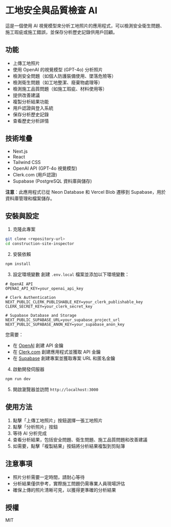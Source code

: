 # 工地安全與品質檢查 AI

這是一個使用 AI 視覺模型來分析工地照片的應用程式，可以檢測安全衛生問題、施工瑕疵或施工錯誤，並保存分析歷史記錄供用戶回顧。

## 功能

- 上傳工地照片
- 使用 OpenAI 的視覺模型 (GPT-4o) 分析照片
- 檢測安全問題（如個人防護裝備使用、墜落危險等）
- 檢測衛生問題（如工地整潔、廢棄物處理等）
- 檢測施工品質問題（如施工瑕疵、材料使用等）
- 提供改善建議
- 複製分析結果功能
- 用戶認證與登入系統
- 保存分析歷史記錄
- 查看歷史分析詳情

## 技術堆疊

- Next.js
- React
- Tailwind CSS
- OpenAI API (GPT-4o 視覺模型)
- Clerk.com (用戶認證)
- Supabase (PostgreSQL 資料庫與儲存)

**注意**：此應用程式已從 Neon Database 和 Vercel Blob 遷移到 Supabase，用於資料庫管理和檔案儲存。

## 安裝與設定

1. 克隆此專案
```bash
git clone <repository-url>
cd construction-site-inspector
```

2. 安裝依賴
```bash
npm install
```

3. 設定環境變數
創建 `.env.local` 檔案並添加以下環境變數：

```
# OpenAI API
OPENAI_API_KEY=your_openai_api_key

# Clerk Authentication
NEXT_PUBLIC_CLERK_PUBLISHABLE_KEY=your_clerk_publishable_key
CLERK_SECRET_KEY=your_clerk_secret_key

# Supabase Database and Storage
NEXT_PUBLIC_SUPABASE_URL=your_supabase_project_url
NEXT_PUBLIC_SUPABASE_ANON_KEY=your_supabase_anon_key
```

您需要：
- 在 [OpenAI](https://platform.openai.com/) 創建 API 金鑰
- 在 [Clerk.com](https://clerk.com/) 創建應用程式並獲取 API 金鑰
- 在 [Supabase](https://supabase.com/) 創建專案並獲取專案 URL 和匿名金鑰

4. 啟動開發伺服器
```bash
npm run dev
```

5. 開啟瀏覽器並訪問 `http://localhost:3000`

## 使用方法

1. 點擊「上傳工地照片」按鈕選擇一張工地照片
2. 點擊「分析照片」按鈕
3. 等待 AI 分析完成
4. 查看分析結果，包括安全問題、衛生問題、施工品質問題和改善建議
5. 如需要，點擊「複製結果」按鈕將分析結果複製到剪貼簿

## 注意事項

- 照片分析需要一定時間，請耐心等待
- 分析結果僅供參考，實際施工問題仍需專業人員現場評估
- 確保上傳的照片清晰可見，以獲得更準確的分析結果

## 授權

MIT
